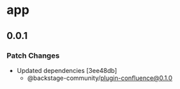 # app

## 0.0.1

### Patch Changes

- Updated dependencies [3ee48db]
  - @backstage-community/plugin-confluence@0.1.0
